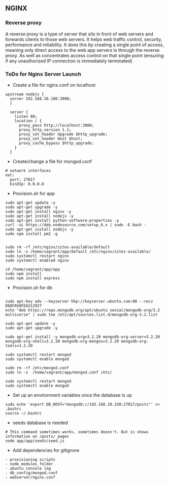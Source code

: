 ## NGINX
### Reverse proxy
A reverse proxy is a type of server that sits in front of web servers and forwards clients to those web servers. It helps web traffic control, security, performance and reliability. It does this by creating a single point of access, meaning only direct access to the web app servers is through the reverse proxy. As well as concentrates access control on that single point (ensuring if any unauthorized IP connection is immediately terminated)

### ToDo for Nginx Server Launch
- Create a file for nginx.conf on localhost
```
upstream nodejs {
  server 192.168.10.100:3000;
  }

  server {
    listen 80;
    location / {
      proxy_pass http://localhost:3000;
      proxy_http_version 1.1;
      proxy_set_header Upgrade $http_upgrade;
      proxy_set_header Host $host;
      proxy_cache_bypass $http_upgrade;
    }
  }
```
- Create/change a file for mongod.conf
```
# network interfaces
net:
  port: 27017
  bindIp: 0.0.0.0
```
- Provision.sh for app
```
sudo apt-get update -y
sudo apt-get upgrade -y
sudo apt-get install nginx -y
sudo apt-get install nodejs -y
sudo apt-get install python-software-properties -y
curl -sL https://deb.nodesource.com/setup_6.x | sudo -E bash -
sudo apt-get install nodejs -y
sudo npm install pm2 -g


sudo rm -rf /etc/nginx/sites-available/default
sudo ln -s /home/vagrant/app/default /etc/nginx/sites-available/
sudo systemctl restart nginx
sudo systemctl enabled nginx

cd /home/vagrant/app/app
sudo npm install
sudo npm install express
```
- Provision.sh for db
```

sudo apt-key adv --keyserver hkp://keyserver.ubuntu.com:80 --recv D68FA50FEA312927
echo "deb https://repo.mongodb.org/apt/ubuntu xenial/mongodb-org/3.2 multiverse" | sudo tee /etc/apt/sources.list.d/mongodb-org-3.2.list

sudo apt-get update -y
sudo apt-get upgrade -y

sudo apt-get install -y mongodb-org=3.2.20 mongodb-org-server=3.2.20 mongodb-org-shell=3.2.20 mongodb-org-mongos=3.2.20 mongodb-org-tools=3.2.20

sudo systemctl restart mongod
sudo systemctl enable mongod

sudo rm -rf /etc/mongod.conf
sudo ln -s  /home/vagrant/app/mongod.conf /etc/

sudo systemctl restart mongod
sudo systemctl enable mongod
```
- Set up an environment variables once the database is up
```
sudo echo 'export DB_HOST="mongodb://192.168.10.150:27017/posts"' >> .bashrc
source ~/.bashrc
```
- seeds database is needed
```
# This command sometimes works, sometimes doesn't. But is shows information on /posts/ pages
node app/app/seeds/seed.js
```
- Add dependencies for gitignore
```
- provisioning scripts
- node_modules folder
- ubuntu console log
- db_config/mongod.conf
- webserver/nginx.conf
```
